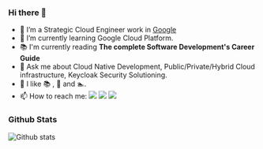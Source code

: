 ### Hi there 👋

<!--
**zhangran1/zhangran1** is a ✨ _special_ ✨ repository because its `README.md` (this file) appears on your GitHub profile.

Here are some ideas to get you started:

- 🔭 I’m currently working on ...
- 🌱 I’m currently learning ...
- 👯 I’m looking to collaborate on ...
- 🤔 I’m looking for help with ...
- 💬 Ask me about ...
- 📫 How to reach me: ...
- 😄 Pronouns: ...
- ⚡ Fun fact: ...
-->


- 🔭 I’m a Strategic Cloud Engineer work in [Google](https://www.google.com/)
- 🌱 I’m currently learning Google Cloud Platform.
- :books: I'm currently reading **The complete Software Development's Career Guide**
- 💬 Ask me about Cloud Native Development, Public/Private/Hybrid Cloud infrastructure, Keycloak Security Solutioning.
- :space_invader: I like :books: , :walking: and :swimmer:.
- 📫 How to reach me: 
[![](https://img.shields.io/badge/blog-%238888)](https://zhangran.info)
[![](https://img.shields.io/badge/linkedin-%238888)](https://www.linkedin.com/in/zhangran1/)
[![](https://img.shields.io/badge/stackoverflow-%238888)](https://stackoverflow.com/users/7110215/zhang-ran)


### Github Stats

![Github stats](https://github-readme-stats.vercel.app/api?username=zhangran1&show_icons=true&count_private=true&theme=)
